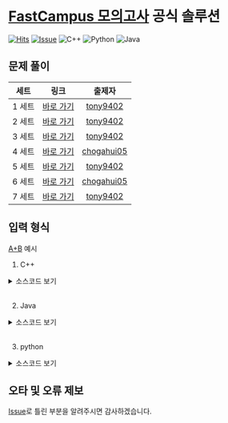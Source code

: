 # [FastCampus 모의고사](https://fastcampus.co.kr/dev_online_codingtest) 공식 솔루션

[![Hits](https://hits.seeyoufarm.com/api/count/incr/badge.svg?url=https%3A%2F%2Fgithub.com%2Ftony9402%2FFastCampus_Solution&count_bg=%236BC923&title_bg=%2310214E&icon=github.svg&icon_color=%23E7E7E7&title=Hits&edge_flat=false)](https://hits.seeyoufarm.com)
[![Issue](https://img.shields.io/github/issues/tony9402/FastCampus_Solution/wrong%20or%20typo)](https://github.com/tony9402/FastCampus_Solution/issues?q=is%3Aopen+is%3Aissue+label%3A%22wrong+or+typo%22)
![C++](https://img.shields.io/badge/C++-010101?style=flat-square&logo=c%2B%2B&logoColor=white)
![Python](https://img.shields.io/badge/Python-010101?style=flat-square&logo=python&logoColor=white)
![Java](https://img.shields.io/badge/Java-010101?style=flat-square&logo=java&logoColor=white)

## 문제 풀이

| 세트  |   링크   | 출제자 |
| :---: | :------: | :----: |
| 1 세트| [바로 가기](./set1) | [tony9402](https://www.acmicpc.net/user/tony9402) |
| 2 세트| [바로 가기](./set2) | [tony9402](https://www.acmicpc.net/user/tony9402) |
| 3 세트| [바로 가기](./set3) | [tony9402](https://www.acmicpc.net/user/tony9402) |
| 4 세트| [바로 가기](./set4) | [chogahui05](https://www.acmicpc.net/user/chogahui05) |
| 5 세트| [바로 가기](./set5) | [tony9402](https://www.acmicpc.net/user/tony9402) |
| 6 세트| [바로 가기](./set6) | [chogahui05](https://www.acmicpc.net/user/chogahui05) |
| 7 세트| [바로 가기](./set7) | [tony9402](https://www.acmicpc.net/user/tony9402) |

## 입력 형식

[A+B](https://www.acmicpc.net/problem/1000) 예시

1. C++

<details>
    <summary>소스코드 보기</summary>

```cpp
#include<iostream>

using namespace std;

int main() {
    ios::sync_with_stdio(false);
    cin.tie(0);
    
    int a, b; cin >> a >> b;
    cout << a + b;

    return 0;
}
```
</details>
<br>
  
2. Java

<details>
    <summary>소스코드 보기</summary>

```Java
import java.util.*;
import java.lang.*;
import java.io.*;

public class Main {
    public static void main(String[] args) {
        FastReader rd = new FastReader();

        int a = rd.nextInt();
        int b = rd.nextInt();
        System.out.println(a + b);
    }

    static class FastReader {
        BufferedReader br;
        StringTokenizer st;

        public FastReader() {
            br = new BufferedReader(new InputStreamReader(System.in));
        }

        String next() {
            while(st == null || !st.hasMoreElements()) {
                try {
                    st = new StringTokenizer(br.readLine());
                }
                catch (IOException e) {
                    e.printStackTrace();
                }
            }
            return st.nextToken();
        }

        int nextInt() { return Integer.parseInt(next()); }
        long nextLong() { return Long.parseLong(next()); }
        double nextDouble() { return Double.parseDouble(next()); }
        String nextLine() {
            String str = "";
            try {
                str = br.readLine();
            }
            catch (IOException e) {
                e.printStackTrace();
            }
            return str;
        }
    }
}
```
</details>
<br>
  

3. python

<details>
    <summary>소스코드 보기</summary>

```python
import sys

def input():
    return sys.stdin.readline().rstrip()

a, b = map(int, input().split())
print(a + b)
```
</details>

## 오타 및 오류 제보

[Issue](https://github.com/tony9402/FastCampus_Solution/issues)로 틀린 부분을 알려주시면 감사하겠습니다.
